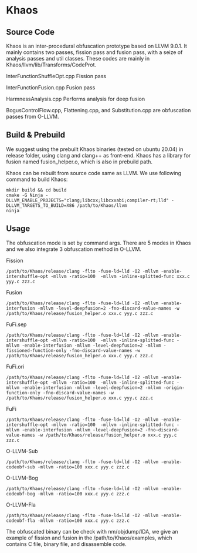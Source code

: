# Khaos
## Source Code
Khaos is an inter-procedural obfuscation prototype based on LLVM 9.0.1. It mainly contains two passes, fission pass and fusion pass, with a seize of analysis passes and util classes. These codes are mainly in Khaos/llvm/lib/Transforms/CodeProt.

InterFunctionShuffleOpt.cpp	Fission pass

InterFunctionFusion.cpp	Fusion pass

HarmnessAnalysis.cpp	Performs analysis for deep fusion

BogusControlFlow.cpp, Flattening.cpp, and Substitution.cpp are obfuscation passes from O-LLVM.

## Build & Prebuild
We suggest using the prebuilt Khaos binaries (tested on ubuntu 20.04) in release folder, using clang and clang++ as front-end. Khaos has a library for fusion named fusion_helper.o, which is also in prebuild path.

Khaos can be rebuilt from source code same as LLVM. We use following command to build Khaos:
```
mkdir build && cd build
cmake -G Ninja -DLLVM_ENABLE_PROJECTS="clang;libcxx;libcxxabi;compiler-rt;lld" -DLLVM_TARGETS_TO_BUILD=X86 /path/to/Khaos/llvm
ninja
```
## Usage
The obfuscation mode is set by command args. There are 5 modes in Khaos and we also integrate 3 obfuscation method in O-LLVM.

Fission
```
/path/to/Khaos/release/clang -flto -fuse-ld=lld -O2 -mllvm -enable-intershuffle-opt -mllvm -ratio=100  -mllvm -inline-splitted-func xxx.c yyy.c zzz.c
```

Fusion
```
/path/to/Khaos/release/clang -flto -fuse-ld=lld -O2 -mllvm -enable-interfusion -mllvm -level-deepfusion=2 -fno-discard-value-names -w /path/to/Khaos/release/fusion_helper.o xxx.c yyy.c zzz.c
```

FuFi.sep
```
/path/to/Khaos/release/clang -flto -fuse-ld=lld -O2 -mllvm -enable-intershuffle-opt -mllvm -ratio=100  -mllvm -inline-splitted-func -mllvm -enable-interfusion -mllvm -level-deepfusion=2 -mllvm -fissioned-function-only -fno-discard-value-names -w /path/to/Khaos/release/fusion_helper.o xxx.c yyy.c zzz.c
```

FuFi.ori
```
/path/to/Khaos/release/clang -flto -fuse-ld=lld -O2 -mllvm -enable-intershuffle-opt -mllvm -ratio=100  -mllvm -inline-splitted-func -mllvm -enable-interfusion -mllvm -level-deepfusion=2 -mllvm -origin-function-only -fno-discard-value-names -w /path/to/Khaos/release/fusion_helper.o xxx.c yyy.c zzz.c
```

FuFi
```
/path/to/Khaos/release/clang -flto -fuse-ld=lld -O2 -mllvm -enable-intershuffle-opt -mllvm -ratio=100  -mllvm -inline-splitted-func -mllvm -enable-interfusion -mllvm -level-deepfusion=2 -fno-discard-value-names -w /path/to/Khaos/release/fusion_helper.o xxx.c yyy.c zzz.c
```

O-LLVM-Sub
```
/path/to/Khaos/release/clang -flto -fuse-ld=lld -O2 -mllvm -enable-codeobf-sub -mllvm -ratio=100 xxx.c yyy.c zzz.c
```

O-LLVM-Bog
```
/path/to/Khaos/release/clang -flto -fuse-ld=lld -O2 -mllvm -enable-codeobf-bog -mllvm -ratio=100 xxx.c yyy.c zzz.c
```

O-LLVM-Fla
```
/path/to/Khaos/release/clang -flto -fuse-ld=lld -O2 -mllvm -enable-codeobf-fla -mllvm -ratio=100 xxx.c yyy.c zzz.c
```
The obfuscated binary can be check with nm/objdump/IDA, we give an example of fission and fusion in the /path/to/Khaos/examples, which contains C file, binary file, and disassemble code.
